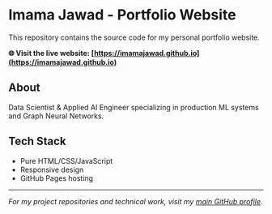 # Imama Jawad - Portfolio Website

This repository contains the source code for my personal portfolio website.

**🌐 Visit the live website: [https://imamajawad.github.io](https://imamajawad.github.io)**

## About
Data Scientist & Applied AI Engineer specializing in production ML systems and Graph Neural Networks.

## Tech Stack
- Pure HTML/CSS/JavaScript
- Responsive design
- GitHub Pages hosting

---
*For my project repositories and technical work, visit my [main GitHub profile](https://github.com/ImamaJawad).*
